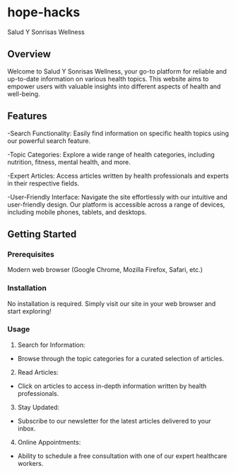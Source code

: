 # hope-hacks
Salud Y Sonrisas Wellness 

## Overview

Welcome to Salud Y Sonrisas Wellness, your go-to platform for reliable and up-to-date information on various health topics. This website aims to empower users with valuable insights into different aspects of health and well-being. 

## Features

-Search Functionality: Easily find information on specific health topics using our powerful search feature.

-Topic Categories: Explore a wide range of health categories, including nutrition, fitness, mental health, and more.

-Expert Articles: Access articles written by health professionals and experts in their respective fields.

-User-Friendly Interface: Navigate the site effortlessly with our intuitive and user-friendly design. Our platform is accessible across a range of devices, including mobile phones, tablets, and desktops.

## Getting Started

### Prerequisites

Modern web browser (Google Chrome, Mozilla Firefox, Safari, etc.)

### Installation

No installation is required. Simply visit our site in your web browser and start exploring!

### Usage
1. Search for Information:
- Browse through the topic categories for a curated selection of articles.
2. Read Articles:
- Click on articles to access in-depth information written by health professionals.
3. Stay Updated:
- Subscribe to our newsletter for the latest articles delivered to your inbox.
4. Online Appointments:
- Ability to schedule a free consultation with one of our expert healthcare workers.
